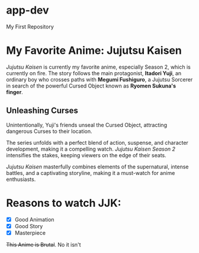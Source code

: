 # app-dev
My First Repository

# My Favorite Anime: Jujutsu Kaisen

*Jujutsu Kaisen* is currently my favorite anime, especially Season 2, which is currently on fire. The story follows the main protagonist, **Itadori Yuji**, an ordinary boy who crosses paths with **Megumi Fushiguro**, a Jujutsu Sorcerer in search of the powerful Cursed Object known as **Ryomen Sukuna's finger**.

## Unleashing Curses

Unintentionally, Yuji's friends unseal the Cursed Object, attracting dangerous Curses to their location.

The series unfolds with a perfect blend of action, suspense, and character development, making it a compelling watch. *Jujutsu Kaisen Season 2* intensifies the stakes, keeping viewers on the edge of their seats.

*Jujutsu Kaisen* masterfully combines elements of the supernatural, intense battles, and a captivating storyline, making it a must-watch for anime enthusiasts.

# Reasons to watch JJK:
- [x] Good Animation
- [x] Good Story
- [x] Masterpiece

~~This Anime is Brutal~~. No it isn't
